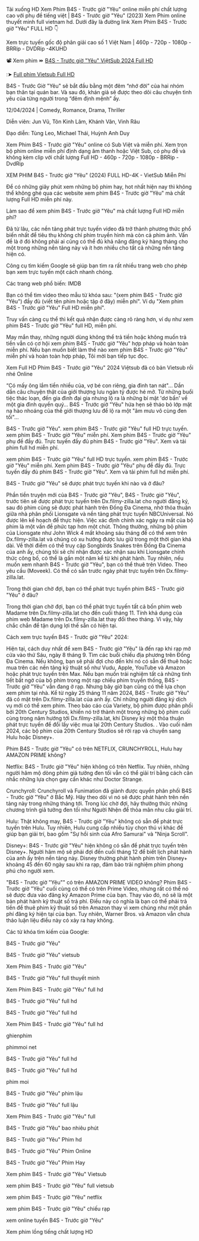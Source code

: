 Tải xuống HD Xem Phim B4S - Trước giờ "Yêu" online miễn phí chất lượng cao với phụ đề tiếng việt | B4S - Trước giờ "Yêu" (2023) Xem Phim online thuyết minh full vietnam hd. Dưới đây là đường link Xem Phim B4S - Trước giờ "Yêu" FULL HD 👇

Xem trực tuyến gốc độ phân giải cao số 1 Việt Nam | 460p - 720p - 1080p - BRRip - DVDRip -4KUHD

📽 Xem phim ⏩ [B4S - Trước giờ "Yêu" ViệtSub 2024 Full HD](https://dailly.today/film-online-free)

:➤ [Full phim Vietsub Full HD](https://dailly.today/film-online-free)

B4S - Trước Giờ "Yêu" sẽ bắt đầu bằng một đêm “nhớ đời” của hai nhóm bạn thân tại quán bar. Và sau đó, khán giả sẽ được theo dõi câu chuyện tình yêu của từng người trong “đêm định mệnh” ấy.

12/04/2024 | Comedy, Romance, Drama, Thriller

Diễn viên: Jun Vũ, Tôn Kinh Lâm, Khánh Vân, Vinh Râu

Đạo diễn: Tùng Leo, Michael Thái, Huỳnh Anh Duy


Xem Phim B4S - Trước giờ "Yêu" online có Sub Việt và miễn phí. Xem trọn bộ phim online miễn phí định dạng âm thanh hoặc Việt Sub, có phụ đề và không kèm clip với chất lượng Full HD - 460p - 720p - 1080p - BRRip - DvdRip


XEM PHIM B4S - Trước giờ "Yêu" (2024) FULL HD-4K - VietSub Miễn Phí


Để có những giây phút xem những bộ phim hay, hot nhất hiện nay thì không thể không ghé qua các website xem phim B4S - Trước giờ "Yêu" mà chất lượng Full HD miễn phí này.


Làm sao để xem phim B4S - Trước giờ "Yêu" mà chất lượng Full HD miễn phí?


Đã từ lâu, các nền tảng phát trực tuyến video đã trở thành phương thức phổ biến nhất để tiêu thụ không chỉ phim truyền hình mà còn cả phim ảnh. Vấn đề là ở đó không phải ai cũng có thể đủ khả năng đăng ký hàng tháng cho một trong những nền tảng này và ít hơn nhiều cho tất cả những nền tảng hiện có.


Công cụ tìm kiếm Google sẽ giúp bạn tìm ra rất nhiều trang web cho phép bạn xem trực tuyến một cách nhanh chóng.


Các trang web phổ biến: IMDB


Bạn có thể tìm video theo mẫu từ khóa sau: "(xem phim B4S - Trước giờ "Yêu") đầy đủ (viết tên phim hoặc tập ở đây) miễn phí". Ví dụ "Xem phim B4S - Trước giờ "Yêu" Full HD miễn phí".


Truy vấn càng cụ thể thì kết quả nhận được càng rõ ràng hơn, ví dụ như xem phim B4S - Trước giờ "Yêu" full HD, miễn phí.


May mắn thay, những người dùng không thể trả tiền hoặc không muốn trả tiền vẫn có cơ hội xem phim B4S - Trước giờ "Yêu" hợp pháp và hoàn toàn miễn phí. Nếu bạn muốn biết làm thế nào xem phim B4S - Trước giờ "Yêu" miễn phí và hoàn toàn hợp pháp, Tôi mời bạn tiếp tục đọc.

Xem Full HD Phim B4S - Trước giờ "Yêu" 2024 Việtsub đã có bản Vietsub rồi nhé Online


“Có mấy ông lắm tiền nhiều của, vợ bé con riêng, gia đình tan nát"... Dần dần câu chuyện thật của giới thượng lưu ngàn tỷ được hé mở. Từ những buổi tiệc thác loạn, đến gia đình đại gia nhưng lộ ra là những bí mật 'dơ bẩn' về một gia đình quyền quý… B4S - Trước giờ "Yêu" hứa hẹn sẽ tháo bỏ lớp mặt nạ hào nhoáng của thế giới thượng lưu để lộ ra một "âm mưu vô cùng đen tối"...



B4S - Trước giờ "Yêu". xem phim B4S - Trước giờ "Yêu" full HD trực tuyến. xem phim B4S - Trước giờ "Yêu" miễn phí. Xem phim B4S - Trước giờ "Yêu" phụ đề đầy đủ. Trực tuyến đầy đủ phim B4S - Trước giờ "Yêu". Xem và tải phim full hd miễn phí.



xem phim B4S - Trước giờ "Yêu" full HD trực tuyến. xem phim B4S - Trước giờ "Yêu" miễn phí. Xem phim B4S - Trước giờ "Yêu" phụ đề đầy đủ. Trực tuyến đầy đủ phim B4S - Trước giờ "Yêu". Xem và tải phim full hd miễn phí.


B4S - Trước giờ "Yêu" sẽ được phát trực tuyến khi nào và ở đâu?

Phần tiền truyện mới của B4S - Trước giờ "Yêu", B4S - Trước giờ "Yêu", trước tiên sẽ được phát trực tuyến trên Dx.filmy-zilla.lat cho người đăng ký, sau đó phim cũng sẽ được phát hành trên Đống Đa Cinema, nhờ thỏa thuận giữa nhà phân phối Lionsgate và nền tảng phát trực tuyến NBCUniversal. Nó được lên kế hoạch để thực hiện. Việc xác định chính xác ngày ra mắt của bộ phim là một vấn đề phức tạp hơn một chút. Thông thường, những bộ phim của Lionsgate như John Wick 4 mất khoảng sáu tháng để có thể xem trên Dx.filmy-zilla.lat và chúng có xu hướng được lưu giữ trong một thời gian khá dài. Về thời điểm có thể truy cập Songbirds Snakes trên Đống Đa Cinema của anh ấy, chúng tôi sẽ chỉ nhận được xác nhận sau khi Lionsgate chính thức công bố, có thể là gần một năm kể từ khi phát hành. Tuy nhiên, nếu muốn xem nhanh B4S - Trước giờ "Yêu", bạn có thể thuê trên Video. Theo yêu cầu (Moveek). Có thể có sẵn trước ngày phát trực tuyến trên Dx.filmy-zilla.lat.

Trong thời gian chờ đợi, bạn có thể phát trực tuyến phim B4S - Trước giờ "Yêu" ở đâu?

Trong thời gian chờ đợi, bạn có thể phát trực tuyến tất cả bốn phim web Madame trên Dx.filmy-zilla.lat cho đến cuối tháng 11. Tính khả dụng của phim web Madame trên Dx.filmy-zilla.lat thay đổi theo tháng. Vì vậy, hãy chắc chắn để tận dụng lợi thế sẵn có hiện tại.

Cách xem trực tuyến B4S - Trước giờ "Yêu" 2024:

Hiện tại, cách duy nhất để xem B4S - Trước giờ "Yêu" là đến rạp khi rạp mở cửa vào thứ Sáu, ngày 8 tháng 9. Tìm các buổi chiếu địa phương trên Đống Đa Cinema. Nếu không, bạn sẽ phải đợi cho đến khi nó có sẵn để thuê hoặc mua trên các nền tảng kỹ thuật số như Vudu, Apple, YouTube và Amazon hoặc phát trực tuyến trên Max. Nếu bạn muốn trải nghiệm tất cả những tình tiết bất ngờ của bộ phim trong một rạp chiếu phim truyền thống, B4S - Trước giờ "Yêu" vẫn đang ở rạp. Nhưng bây giờ bạn cũng có thể lựa chọn xem phim tại nhà. Kể từ ngày 25 tháng 11 năm 2024, B4S - Trước giờ "Yêu" đã có mặt trên Dx.filmy-zilla.lat của anh ấy. Chỉ những người đăng ký dịch vụ mới có thể xem phim. Theo báo cáo của Variety, bộ phim được phân phối bởi 20th Century Studios, khiến nó trở thành một trong những bộ phim cuối cùng trong năm hướng tới Dx.filmy-zilla.lat, khi Disney ký một thỏa thuận phát trực tuyến để đổi lấy việc mua lại 20th Century Studios. . Vào cuối năm 2024, các bộ phim của 20th Century Studios sẽ rời rạp và chuyển sang Hulu hoặc Disney+.

Phim B4S - Trước giờ "Yêu" có trên NETFLIX, CRUNCHYROLL, Hulu hay AMAZON PRIME không?

Netflix: B4S - Trước giờ "Yêu" hiện không có trên Netflix. Tuy nhiên, những người hâm mộ dòng phim giả tưởng đen tối vẫn có thể giải trí bằng cách cân nhắc những lựa chọn gay cấn khác như Doctor Strange.

Crunchyroll: Crunchyroll và Funimation đã giành được quyền phân phối B4S - Trước giờ "Yêu" ở Bắc Mỹ. Hãy theo dõi vì nó sẽ được phát hành trên nền tảng này trong những tháng tới. Trong lúc chờ đợi, hãy thưởng thức những chương trình giả tưởng đen tối như Người Nhện để thỏa mãn nhu cầu giải trí.

Hulu: Thật không may, B4S - Trước giờ "Yêu" không có sẵn để phát trực tuyến trên Hulu. Tuy nhiên, Hulu cung cấp nhiều tùy chọn thú vị khác để giúp bạn giải trí, bao gồm "Sự hồi sinh của Afro Samurai" và "Ninja Scroll".

Disney+: B4S - Trước giờ "Yêu" hiện không có sẵn để phát trực tuyến trên Disney+. Người hâm mộ sẽ phải đợi đến cuối tháng 12 để biết lịch phát hành của anh ấy trên nền tảng này. Disney thường phát hành phim trên Disney+ khoảng 45 đến 60 ngày sau khi ra rạp, đảm bảo trải nghiệm phim phong phú cho người xem.

"B4S - Trước giờ "Yêu"" có trên AMAZON PRIME VIDEO không? Phim B4S - Trước giờ "Yêu" cuối cùng có thể có trên Prime Video, nhưng rất có thể nó sẽ được đưa vào đăng ký Amazon Prime của bạn. Thay vào đó, nó sẽ là một bản phát hành kỹ thuật số trả phí. Điều này có nghĩa là bạn có thể phải trả tiền để thuê phim kỹ thuật số trên Amazon thay vì xem chúng như một phần phí đăng ký hiện tại của bạn. Tuy nhiên, Warner Bros. và Amazon vẫn chưa thảo luận liệu điều này có xảy ra hay không.

Các từ khóa tìm kiếm của Google:

B4S - Trước giờ "Yêu"

B4S - Trước giờ "Yêu" vietsub

Xem Phim B4S - Trước giờ "Yêu"

B4S - Trước giờ "Yêu" full thuyết minh

Xem Phim B4S - Trước giờ "Yêu" full hd

B4S - Trước giờ "Yêu" full hd

B4S - Trước giờ "Yêu" full hd

Xem Phim B4S - Trước giờ "Yêu" full hd

ghienphim

phimmoi net

B4S - Trước giờ "Yêu" full hd

B4S - Trước giờ "Yêu" full hd

phim moi

B4S - Trước giờ "Yêu" phim lậu

B4S - Trước giờ "Yêu" full lậu

Xem Phim B4S - Trước giờ "Yêu" full

B4S - Trước giờ "Yêu" bao nhiêu phút

B4S - Trước giờ "Yêu" Phim hd

B4S - Trước giờ "Yêu" Phim Online

B4S - Trước giờ "Yêu" Phim Hay

Xem phim B4S - Trước giờ "Yêu" Vietsub

xem phim B4S - Trước giờ "Yêu" full vietsub

xem phim B4S - Trước giờ "Yêu" netflix

xem phim B4S - Trước giờ "Yêu" chiếu rạp

xem online tuyến B4S - Trước giờ "Yêu"

Xem phim lồng tiếng chất lượng HD
